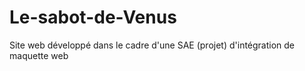 # Le-sabot-de-Venus
Site web développé dans le cadre d'une SAE (projet) d'intégration de maquette web
